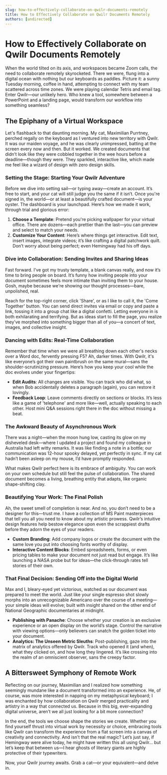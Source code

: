 ```yaml
---
slug: how-to-effectively-collaborate-on-qwilr-documents-remotely
title: How to Effectively Collaborate on Qwilr Documents Remotely
authors: [undirected]
---
```



# How to Effectively Collaborate on Qwilr Documents Remotely

When the world tilted on its axis, and workspaces became Zoom calls, the need to collaborate remotely skyrocketed. There we were, flung into a digital ocean with nothing but our keyboards as paddles. Picture it: a sunny Tuesday morning, coffee in hand, attempting to connect with my team scattered across time zones. We were playing calendar Tetris and email tag. Enter Qwilr—our unlikely hero. Who knew a tool, somewhere between a PowerPoint and a landing page, would transform our workflow into something seamless?

## The Epiphany of a Virtual Workspace

Let's flashback to that daunting morning. My cat, Maximilian Purrtney, perched regally on the keyboard as I ventured into new territory with Qwilr. It was our maiden voyage, and he was clearly unimpressed, batting at the screen every now and then. But it worked. We created documents that didn’t look like they were cobbled together in the wee hours before a deadline—though they were. They sparkled, interactive like, which made me feel like a wizard of design with zero design skills.

### Setting the Stage: Starting Your Qwilr Adventure

Before we dive into setting sail—or typing away—create an account. It’s free to start, and your cat will still judge you the same if it isn’t. Once you're signed in, the world—or at least a beautifully crafted document—is your oyster. The dashboard is your launchpad. Here’s how we made it work, through trial and glorious error:

1. **Choose a Template**: Pretend you're picking wallpaper for your virtual office. There are dozens—each prettier than the last—you can preview and select to match your needs.
2. **Customize Your Content**: Here’s where things get interactive. Edit text, insert images, integrate videos; it’s like crafting a digital patchwork quilt. Don’t worry about being perfect; even Hemingway had his off days.

### Dive into Collaboration: Sending Invites and Sharing Ideas

Fast forward. I've got my trusty template, a blank canvas really, and now it’s time to bring people on board. It’s funny how inviting people into your document sometimes feels more intimate than inviting them to your house. Gosh, maybe because we're showing our thought processes—bare, unpolished, real.

Reach for the top-right corner, click 'Share', or as I like to call it, the 'Come Together' button. You can send direct invites via email or copy and paste a link, tossing it into a group chat like a digital confetti. Letting everyone in is both exhilarating and terrifying. But as ideas start to fill the page, you realize they’ve morphed into something bigger than all of you—a concert of text, images, and collective insight.

### Dancing with Edits: Real-Time Collaboration

Remember that time when we were all breathing down each other's necks over a Word doc, fervently pressing F5? Ah, darker times. With Qwilr, it's like everyone’s got their own paintbrush on the same mural—sans the shoulder-scrutinizing pressure. Here’s how you keep your cool while the doc evolves under your fingertips:

- **Edit Audits**: All changes are visible. You can track who did what, so when Bob accidentally deletes a paragraph (again), you can restore it lovingly.
- **Feedback Loop**: Leave comments directly on sections or blocks. It’s less like a game of 'telephone' and more like—well, actually speaking to each other. Host mini Q&A sessions right there in the doc without missing a beat.

### The Awkward Beauty of Asynchronous Work

There was a night—when the moon hung low, casting its glow on my disheveled desk—where I updated a project and found my colleague in Australia had left witty remarks. It was like finding a note in a bottle; our communication was 12-hour spooky delayed, yet perfectly in sync. If my cat hadn’t been asleep on my mouse, I’d have promptly responded. 

What makes Qwilr perfect here is its embrace of ambiguity. You can work on your own schedule but still feel the pulse of collaboration. The shared document becomes a living, breathing entity that adapts, like organic shape-shifting clay.

### Beautifying Your Work: The Final Polish

Ah, the sweet smell of completion is near. And no, you don’t need to be a designer for this—trust me. I have a collection of MS Paint masterpieces that tell you all you need to know about my artistic prowess. Qwilr’s intuitive design features help bestow elegance upon even the scrappiest drafts before they adorn the eyes of your readers.

- **Custom Branding**: Add company logos or create the document with the same love you put into choosing fonts worthy of display.
- **Interactive Content Blocks**: Embed spreadsheets, forms, or even pricing tables to make your document not just read but engage. It’s like launching a NASA probe but for ideas—the click-through rates tell stories of their own.

### That Final Decision: Sending Off into the Digital World

Max and I, bleary-eyed yet victorious, watched as our document was prepared to meet the world. Just like your single espresso shot slowly morphs into an unrecognizable Americano over the course of a meeting—your simple ideas will evolve; built with insight shared on the other end of National Geographic documentaries at midnight. 

- **Publishing with Panache**: Choose whether your creation is an exclusive experience or an open display on the world’s stage. Control the narrative with viewing options—only believers can snatch the golden ticket into your document.
- **Analytics: The Unseen Metric Sleuths**: Post-publishing, gaze into the matrix of analytics offered by Qwilr. Track who opened it (and when), what they clicked on, and how long they lingered. It’s like crossing into the realm of an omniscient observer, sans the creepy factor.

## A Bittersweet Symphony of Remote Work

Reflecting on our journey, Maximilian and I realized how something seemingly mundane like a document transformed into an experience. He, of course, was more interested in napping on my metaphysical keyboard; I was enchanted by how collaboration on Qwilr merged practicality and artistry in a way that connected us. Because in this big, ever-expanding digital universe, aren’t we all just looking for a bit more connection?

In the end, the tools we choose shape the stories we create. Whether you find yourself thrust into virtual work by necessity or choice, embracing tools like Qwilr can transform the experience from a flat screen into a canvas of creativity and connectivity. And isn’t that the real magic? Let’s just say, if Hemingway were alive today, he might have written this all using Qwilr… but let’s keep that between us—I hear ghosts of literary giants are highly protective of their typewriters.

Now, your Qwilr journey awaits. Grab a cat—or your equivalent—and delve in.